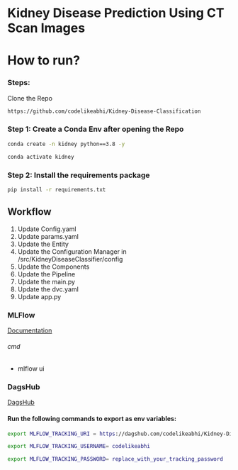 # Kidney Disease Prediction Using CT Scan Images

# How to run?

### Steps:

Clone the Repo

```bash
https://github.com/codelikeabhi/Kidney-Disease-Classification
```

### Step 1: Create a Conda Env after opening the Repo

```bash
conda create -n kidney python==3.8 -y
```

```bash
conda activate kidney
```

### Step 2: Install the requirements package

```bash
pip install -r requirements.txt
```

## Workflow

1. Update Config.yaml
2. Update params.yaml
3. Update the Entity
4. Update the Configuration Manager in /src/KidneyDiseaseClassifier/config
5. Update the Components
6. Update the Pipeline
7. Update the main.py
8. Update the dvc.yaml
9. Update app.py

### MLFlow
[Documentation](https://mlflow.org/docs/latest/index.html)

###### cmd
- mlflow ui

### DagsHub
[DagsHub](https://dagshub.com)

#### Run the following commands to export as env variables:
```bash
export MLFLOW_TRACKING_URI = https://dagshub.com/codelikeabhi/Kidney-Disease-Classification.mlflow

export MLFLOW_TRACKING_USERNAME= codelikeabhi

export MLFLOW_TRACKING_PASSWORD= replace_with_your_tracking_password
```